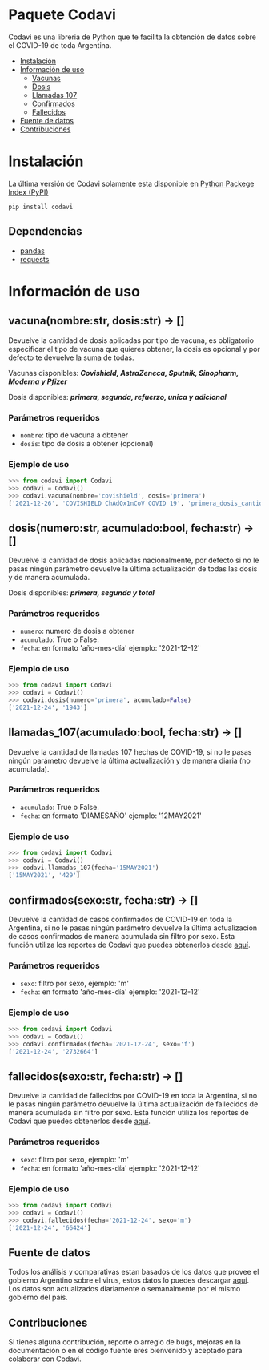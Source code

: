 # Paquete Codavi
Codavi es una libreria de Python que te facilita la obtención de datos sobre el COVID-19 de toda Argentina.

- [Instalación](#instalacion)
- [Información de uso](#info-vacuna)
  - [Vacunas](#info-vacuna)
  - [Dosis](#dosis)
  - [Llamadas 107](#llamadas107)
  - [Confirmados](#confirmados)
  - [Fallecidos](#fallecidos)
- [Fuente de datos](#fuente)
- [Contribuciones](#contribucion)

<a name="instalacion"></a>
# Instalación
La última versión de Codavi solamente esta disponible en [Python Packege Index (PyPI)](https://pypi.org/project/codavi/)
```
pip install codavi
```

## Dependencias
- [pandas](https://github.com/pandas-dev/pandas)
- [requests](https://github.com/psf/requests)

# Información de uso
<a name="info-vacuna"></a>
## vacuna(nombre:str, dosis:str) -> []
Devuelve la cantidad de dosis aplicadas por tipo de vacuna, es obligatorio especificar el tipo de vacuna que quieres obtener, la dosis es opcional y por defecto te devuelve la suma de todas.

Vacunas disponibles: ***Covishield, AstraZeneca, Sputnik, Sinopharm, Moderna y Pfizer***

Dosis disponibles: ***primera, segunda, refuerzo, unica y adicional***
### Parámetros requeridos
- `nombre`: tipo de vacuna a obtener
- `dosis`: tipo de dosis a obtener (opcional)

### Ejemplo de uso
```py
>>> from codavi import Codavi
>>> codavi = Codavi()
>>> codavi.vacuna(nombre='covishield', dosis='primera')
['2021-12-26', 'COVISHIELD ChAdOx1nCoV COVID 19', 'primera_dosis_cantidad', 647949]
```

<a name="dosis"></a>
## dosis(numero:str, acumulado:bool, fecha:str) -> []
Devuelve la cantidad de dosis aplicadas nacionalmente, por defecto si no le pasas ningún parámetro devuelve la última actualización de todas las dosis y de manera acumulada.

Dosis disponibles: ***primera, segunda y total***

### Parámetros requeridos
- `numero`: numero de dosis a obtener
- `acumulado`: True o False.
- `fecha`: en formato 'año-mes-día' ejemplo: '2021-12-12'

### Ejemplo de uso
```py
>>> from codavi import Codavi
>>> codavi = Codavi()
>>> codavi.dosis(numero='primera', acumulado=False)
['2021-12-24', '1943']
```

<a name="llamadas107"></a>
## llamadas_107(acumulado:bool, fecha:str) -> []
Devuelve la cantidad de llamadas 107 hechas de COVID-19, si no le pasas ningún parámetro devuelve la última actualización y de manera diaria (no acumulada).
### Parámetros requeridos
- `acumulado`: True o False.
- `fecha`: en formato 'DIAMESAÑO' ejemplo: '12MAY2021'
### Ejemplo de uso
```py
>>> from codavi import Codavi
>>> codavi = Codavi()
>>> codavi.llamadas_107(fecha='15MAY2021')
['15MAY2021', '429']
```

<a name="confirmados"></a>
## confirmados(sexo:str, fecha:str) -> []
Devuelve la cantidad de casos confirmados de COVID-19 en toda la Argentina, si no le pasas ningún parámetro devuelve la última actualización de casos confirmados de manera acumulada sin filtro por sexo. Esta función utiliza los reportes de Codavi que puedes obtenerlos desde [aquí](https://github.com/manucabral/Codavi/tree/main/reportes).
### Parámetros requeridos
- `sexo`: filtro por sexo, ejemplo: 'm'
- `fecha`: en formato 'año-mes-día' ejemplo: '2021-12-12'
### Ejemplo de uso
```py
>>> from codavi import Codavi
>>> codavi = Codavi()
>>> codavi.confirmados(fecha='2021-12-24', sexo='f')
['2021-12-24', '2732664']
```

<a name="fallecidos"></a>
## fallecidos(sexo:str, fecha:str) -> []
Devuelve la cantidad de fallecidos por COVID-19 en toda la Argentina, si no le pasas ningún parámetro devuelve la última actualización de fallecidos de manera acumulada sin filtro por sexo. Esta función utiliza los reportes de Codavi que puedes obtenerlos desde [aquí](https://github.com/manucabral/Codavi/tree/main/reportes).
### Parámetros requeridos
- `sexo`: filtro por sexo, ejemplo: 'm'
- `fecha`: en formato 'año-mes-día' ejemplo: '2021-12-12'
### Ejemplo de uso
```py
>>> from codavi import Codavi
>>> codavi = Codavi()
>>> codavi.fallecidos(fecha='2021-12-24', sexo='m')
['2021-12-24', '66424']
```

<a name="fuente"></a>
## Fuente de datos
Todos los análisis y comparativas estan basados de los datos que provee el gobierno Argentino sobre el virus, estos datos lo puedes descargar [aquí](https://datos.gob.ar/dataset/salud-vacunas-contra-covid-19-dosis-aplicadas-republica-argentina---registro-desagregado).
Los datos son actualizados diariamente o semanalmente por el mismo gobierno del país.

<a name="contribucion"></a>
## Contribuciones
Si tienes alguna contribución, reporte o arreglo de bugs, mejoras en la documentación o en el código fuente eres bienvenido y aceptado para colaborar con Codavi.
